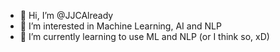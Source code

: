 - 👋 Hi, I’m @JJCAlready
- 👀 I’m interested in Machine Learning, AI and NLP
- 🌱 I’m currently learning to use ML and NLP (or I think so, xD)
